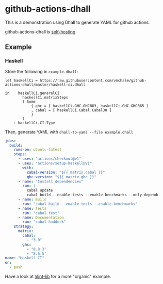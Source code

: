 # github-actions-dhall

This is a demonstration using Dhall to generate YAML for
github actions.

github-actions-dhall is
[self-hosting](https://github.com/vmchale/github-actions-dhall/blob/master/self-ci.dhall).

## Example

### Haskell

Store the following in `example.dhall`:

```dhall
let haskellCi = https://raw.githubusercontent.com/vmchale/github-actions-dhall/master/haskell-ci.dhall

in    haskellCi.generalCi
        haskellCi.matrixSteps
        ( Some
            { ghc = [ haskellCi.GHC.GHC883, haskellCi.GHC.GHC865 ]
            , cabal = [ haskellCi.Cabal.Cabal30 ]
            }
        )
    : haskellCi.CI.Type
```

Then, generate YAML with `dhall-to-yaml --file example.dhall`

```yaml
jobs:
  build:
    runs-on: ubuntu-latest
    steps:
      - uses: "actions/checkout@v1"
      - uses: "actions/setup-haskell@v1"
        with:
          cabal-version: "${{ matrix.cabal }}"
          ghc-version: "${{ matrix.ghc }}"
      - name: "Install dependencies"
        run: |
          cabal update
          cabal build --enable-tests --enable-benchmarks --only-dependencies
      - name: Build
        run: "cabal build --enable-tests --enable-benchmarks"
      - name: Tests
        run: "cabal test"
      - name: Documentation
        run: "cabal haddock"
    strategy:
      matrix:
        cabal:
          - "3.0"
        ghc:
          - "8.8.3"
          - "8.6.5"
name: "Haskell CI"
on:
  - push
```

Have a look at
[hlint-lib](https://github.com/vmchale/hlint-lib/blob/master/self-ci.dhall) for
a more "organic" example.
